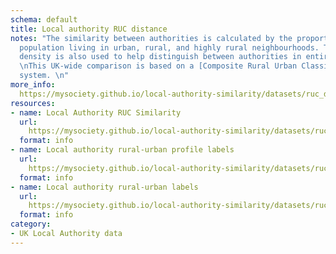 ```yaml
---
schema: default
title: Local authority RUC distance
notes: "The similarity between authorities is calculated by the proportion of the
  population living in urban, rural, and highly rural neighbourhoods. The population
  density is also used to help distinguish between authorities in entirely urban areas.
  \nThis UK-wide comparison is based on a [Composite Rural Urban Classification](https://mysociety.github.io/uk_ruc/)
  system. \n"
more_info: 
  https://mysociety.github.io/local-authority-similarity/datasets/ruc_distance/latest
resources:
- name: Local Authority RUC Similarity
  url: 
    https://mysociety.github.io/local-authority-similarity/datasets/ruc_distance/latest
  format: info
- name: Local authority rural-urban profile labels
  url: 
    https://mysociety.github.io/local-authority-similarity/datasets/ruc_distance/latest
  format: info
- name: Local authority rural-urban labels
  url: 
    https://mysociety.github.io/local-authority-similarity/datasets/ruc_distance/latest
  format: info
category:
- UK Local Authority data
---
```


